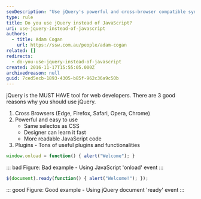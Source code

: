 ```yaml
---
seoDescription: "Use jQuery's powerful and cross-browser compatible syntax to simplify your JavaScript coding and enhance user experience."
type: rule
title: Do you use jQuery instead of JavaScript?
uri: use-jquery-instead-of-javascript
authors:
  - title: Adam Cogan
    url: https://ssw.com.au/people/adam-cogan
related: []
redirects:
  - do-you-use-jquery-instead-of-javascript
created: 2016-11-17T15:55:05.000Z
archivedreason: null
guid: 7ced5ecb-1893-4305-b85f-962c36a9c50b
---
```


jQuery is the MUST HAVE tool for web developers. There are 3 good reasons why you should use jQuery.

1. Cross Browsers (Edge, Firefox, Safari, Opera, Chrome)
2. Powerful and easy to use
    * Same selectos as CSS
    * Designer can learn it fast
    * More readable JavaScript code
3. Plugins - Tons of useful plugins and functionalities

<!--endintro-->

```js
window.onload = function() { alert("Welcome"); }
```
::: bad
Figure: Bad example - Using JavaScript 'onload' event
:::


```js
$(document).ready(function() { alert("Welcome!"); });
```
::: good
Figure: Good example - Using jQuery document 'ready' event
:::
